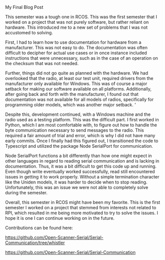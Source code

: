 My Final Blog Post

  This semester was a tough one in RCOS. This was the first semester that I worked on a project that was not 
purely software, but rather reliant on hardware. This introduced me to a new set of problems that I
was not accustomed to solving.
  
  First, I had to learn how to use documentation for hardware from a manufacturer. This was not easy to do. 
The documentation was often difficult to decipher for actual use cases or in once instance included 
instructions that were unnecessary, such as in the case of an operation on the checksum that was not needed. 

  Further, things did not go quite as planned with the hardware. We had overlooked that the radio, at 
least our test unit, required drivers from the manufacturer only available for Windows. This was of 
course a major setback for making our software available on all platforms. Additionally, after going back 
and forth with the manufacturer, I found out that documentation was not available for all models of radios, 
specifically for programming older models, which was another major setback. '

  Despite this, development continued, with a Windows machine and the radio used as a testing platform. 
This was the difficult part. I first worked in Python, which I am most comfortable with, to figure out 
how to handle the byte communication necessary to send messages to the radio. This required a fair amount 
of trial and error, which is why I did not have many early commits. Once I finally had this figured out, I 
transitioned the code to Typescript and utilized the package Node SerialPort for communication. 

  Node SerialPort functions a bit differently than how one might expect in other languages in regard to 
reading serial communication and is lacking in documentation. Thus, it was a bit difficult to get this 
code up and running. Even though write eventually worked successfully, read still encountered issues in 
getting it to work properly. Without a simple termination character like the Uniden models, it was harder 
to decide when to stop reading. Unfortunately, this was an issue we were not able to completely solve during 
the semester. 
  
  Overall, this semester in RCOS might have been my favorite. This is the first semester I worked on a 
project that stemmed from interests not related to RPI, which resulted in me being more motivated 
to try to solve the issues. I hope it is one I can continue working on in the future. 

Contributions can be found here:

https://github.com/Open-Scanner-Serial/Serial-Communication/tree/whistler

https://github.com/Open-Scanner-Serial/Serial-Communication

